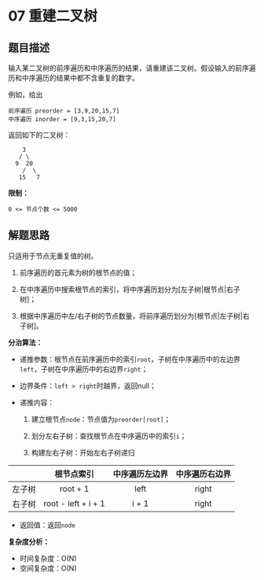 # 07 重建二叉树

## 题目描述

输入某二叉树的前序遍历和中序遍历的结果，请重建该二叉树。假设输入的前序遍历和中序遍历的结果中都不含重复的数字。

例如，给出
```
前序遍历 preorder = [3,9,20,15,7]
中序遍历 inorder = [9,3,15,20,7]
```

返回如下的二叉树：
```
    3
   / \
  9  20
    /  \
   15   7
```

**限制：**

`0 <= 节点个数 <= 5000`

## 解题思路

只适用于节点无重复值的树。

1. 前序遍历的首元素为树的根节点的值；

2. 在中序遍历中搜索根节点的索引，将中序遍历划分为[左子树|根节点|右子树]；

3. 根据中序遍历中左/右子树的节点数量，将前序遍历划分为[根节点|左子树|右子树]。

**分治算法：**

- 递推参数：根节点在前序遍历中的索引`root`，子树在中序遍历中的左边界`left`，子树在中序遍历中的右边界`right`；

- 边界条件：`left > right`时越界，返回null；

- 递推内容：
    
    1. 建立根节点`node`：节点值为`preorder[root]`；
    
    2. 划分左右子树：查找根节点在中序遍历中的索引`i`；
    
    3. 构建左右子树：开始左右子树递归

|       | 根节点索引 | 中序遍历左边界 | 中序遍历右边界 |
| :-----: | :----: | :----: | :----: |
| 左子树 | root + 1 | left | right |
| 右子树 | root - left + i + 1 | i + 1 | right |

- 返回值：返回`node`

**复杂度分析：**

- 时间复杂度：O(N)
- 空间复杂度：O(N)